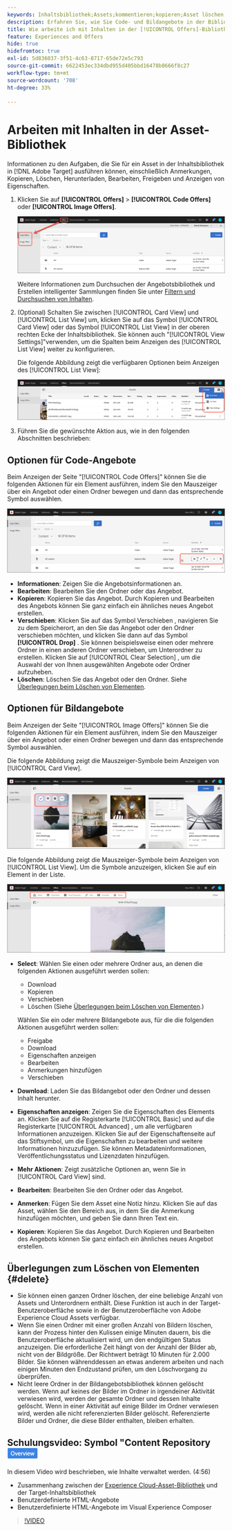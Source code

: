 ```yaml
---
keywords: Inhaltsbibliothek;Assets;kommentieren;kopieren;Asset löschen;Asset herunterladen;Inhalt bearbeiten;Karte freigeben;Inhaltseigenschaften anzeigen
description: Erfahren Sie, wie Sie Code- und Bildangebote in der Bibliothek [!DNL Target] [!UICONTROL Offers] verwalten.
title: Wie arbeite ich mit Inhalten in der [!UICONTROL Offers]-Bibliothek?
feature: Experiences and Offers
hide: true
hidefromtoc: true
exl-id: 5d836037-3f51-4c63-8717-65de72e5c793
source-git-commit: 6622453ec334dbd955d405bbd16478b8666f8c27
workflow-type: tm+mt
source-wordcount: '708'
ht-degree: 33%

---
```


# Arbeiten mit Inhalten in der Asset-Bibliothek

Informationen zu den Aufgaben, die Sie für ein Asset in der Inhaltsbibliothek in [!DNL Adobe Target] ausführen können, einschließlich Anmerkungen, Kopieren, Löschen, Herunterladen, Bearbeiten, Freigeben und Anzeigen von Eigenschaften.

1. Klicken Sie auf **[!UICONTROL Offers]** > **[!UICONTROL Code Offers]** oder **[!UICONTROL Image Offers]**.

   ![Registerkarten für Code-Angebote und Bildangebote](/help/main/c-experiences/c-manage-content/assets/offers-both.png)

   Weitere Informationen zum Durchsuchen der Angebotsbibliothek und Erstellen intelligenter Sammlungen finden Sie unter [Filtern und Durchsuchen von Inhalten](/help/main/c-experiences/c-manage-content/filter-and-search-content.md#concept_3B59B8F025BF4CEA82ECC5199D365276).

1. (Optional) Schalten Sie zwischen [!UICONTROL Card View] und [!UICONTROL List View] um, klicken Sie auf das Symbol [!UICONTROL Card View] oder das Symbol [!UICONTROL List View] in der oberen rechten Ecke der Inhaltsbibliothek. Sie können auch &quot;[!UICONTROL View Settings]&quot;verwenden, um die Spalten beim Anzeigen des [!UICONTROL List View] weiter zu konfigurieren.

   Die folgende Abbildung zeigt die verfügbaren Optionen beim Anzeigen des [!UICONTROL List View]:

   ![Listenansichtsoptionen](/help/main/c-experiences/c-manage-content/assets/view-settings-options.png)

1. Führen Sie die gewünschte Aktion aus, wie in den folgenden Abschnitten beschrieben:

## Optionen für Code-Angebote

Beim Anzeigen der Seite &quot;[!UICONTROL Code Offers]&quot; können Sie die folgenden Aktionen für ein Element ausführen, indem Sie den Mauszeiger über ein Angebot oder einen Ordner bewegen und dann das entsprechende Symbol auswählen.

![Hover-Symbole auf der Registerkarte &quot;Code-Angebote&quot;](/help/main/c-experiences/c-manage-content/assets/code-offers-hover-icons.png)

* **Informationen**: Zeigen Sie die Angebotsinformationen an.
* **Bearbeiten**: Bearbeiten Sie den Ordner oder das Angebot.
* **Kopieren**: Kopieren Sie das Angebot. Durch Kopieren und Bearbeiten des Angebots können Sie ganz einfach ein ähnliches neues Angebot erstellen.
* **Verschieben**: Klicken Sie auf das Symbol Verschieben , navigieren Sie zu dem Speicherort, an den Sie das Angebot oder den Ordner verschieben möchten, und klicken Sie dann auf das Symbol **[!UICONTROL Drop]** . Sie können beispielsweise einen oder mehrere Ordner in einen anderen Ordner verschieben, um Unterordner zu erstellen. Klicken Sie auf [!UICONTROL Clear Selection] , um die Auswahl der von Ihnen ausgewählten Angebote oder Ordner aufzuheben.
* **Löschen**: Löschen Sie das Angebot oder den Ordner. Siehe [Überlegungen beim Löschen von Elementen](#delete).

## Optionen für Bildangebote

Beim Anzeigen der Seite &quot;[!UICONTROL Image Offers]&quot; können Sie die folgenden Aktionen für ein Element ausführen, indem Sie den Mauszeiger über ein Angebot oder einen Ordner bewegen und dann das entsprechende Symbol auswählen.

Die folgende Abbildung zeigt die Mauszeiger-Symbole beim Anzeigen von [!UICONTROL Card View].

![Bewegen Sie die Maus über die Symbole auf der Registerkarte &quot;Bildangebote&quot;, wenn Sie sich in der Kartenansicht befinden](/help/main/c-experiences/c-manage-content/assets/image-offers-hover-icons.png)

Die folgende Abbildung zeigt die Mauszeiger-Symbole beim Anzeigen von [!UICONTROL List View]. Um die Symbole anzuzeigen, klicken Sie auf ein Element in der Liste.

![Bewegen Sie die Maus über die Symbole auf der Registerkarte &quot;Bildangebote&quot;, wenn Sie sich in der Listenansicht befinden](/help/main/c-experiences/c-manage-content/assets/list-view-hover.png)

* **Select**: Wählen Sie einen oder mehrere Ordner aus, an denen die folgenden Aktionen ausgeführt werden sollen:

   * Download
   * Kopieren
   * Verschieben
   * Löschen (Siehe [Überlegungen beim Löschen von Elementen](#delete).)

  Wählen Sie ein oder mehrere Bildangebote aus, für die die folgenden Aktionen ausgeführt werden sollen:

   * Freigabe
   * Download 
   * Eigenschaften anzeigen
   * Bearbeiten 
   * Anmerkungen hinzufügen
   * Verschieben 

* **Download**: Laden Sie das Bildangebot oder den Ordner und dessen Inhalt herunter.
* **Eigenschaften anzeigen**: Zeigen Sie die Eigenschaften des Elements an. Klicken Sie auf die Registerkarte [!UICONTROL Basic] und auf die Registerkarte [!UICONTROL Advanced] , um alle verfügbaren Informationen anzuzeigen. Klicken Sie auf der Eigenschaftenseite auf das Stiftsymbol, um die Eigenschaften zu bearbeiten und weitere Informationen hinzuzufügen. Sie können Metadateninformationen, Veröffentlichungsstatus und Lizenzdaten hinzufügen.
* **Mehr Aktionen**: Zeigt zusätzliche Optionen an, wenn Sie in [!UICONTROL Card View] sind.
* **Bearbeiten**: Bearbeiten Sie den Ordner oder das Angebot.
* **Anmerken**: Fügen Sie dem Asset eine Notiz hinzu. Klicken Sie auf das Asset, wählen Sie den Bereich aus, in dem Sie die Anmerkung hinzufügen möchten, und geben Sie dann Ihren Text ein.
* **Kopieren**: Kopieren Sie das Angebot. Durch Kopieren und Bearbeiten des Angebots können Sie ganz einfach ein ähnliches neues Angebot erstellen.

## Überlegungen zum Löschen von Elementen {#delete}

* Sie können einen ganzen Ordner löschen, der eine beliebige Anzahl von Assets und Unterordnern enthält. Diese Funktion ist auch in der Target-Benutzeroberfläche sowie in der Benutzeroberfläche von Adobe Experience Cloud Assets verfügbar.
* Wenn Sie einen Ordner mit einer großen Anzahl von Bildern löschen, kann der Prozess hinter den Kulissen einige Minuten dauern, bis die Benutzeroberfläche aktualisiert wird, um den endgültigen Status anzuzeigen. Die erforderliche Zeit hängt von der Anzahl der Bilder ab, nicht von der Bildgröße. Der Richtwert beträgt 10 Minuten für 2.000 Bilder. Sie können währenddessen an etwas anderem arbeiten und nach einigen Minuten den Endzustand prüfen, um den Löschvorgang zu überprüfen.
* Nicht leere Ordner in der Bildangebotsbibliothek können gelöscht werden. Wenn auf keines der Bilder im Ordner in irgendeiner Aktivität verwiesen wird, werden der gesamte Ordner und dessen Inhalte gelöscht. Wenn in einer Aktivität auf einige Bilder im Ordner verwiesen wird, werden alle nicht referenzierten Bilder gelöscht. Referenzierte Bilder und Ordner, die diese Bilder enthalten, bleiben erhalten.

## Schulungsvideo: Symbol &quot;Content Repository ![Überblick&quot;](/help/main/assets/overview.png)

In diesem Video wird beschrieben, wie Inhalte verwaltet werden. (4:56)

* Zusammenhang zwischen der [Experience Cloud-Asset-Bibliothek](https://experienceleague.adobe.com/docs/core-services/interface/assets/creative-cloud.html) und der Target-Inhaltsbibliothek
* Benutzerdefinierte HTML-Angebote
* Benutzerdefinierte HTML-Angebote im Visual Experience Composer

>[!VIDEO](https://video.tv.adobe.com/v/17387)
